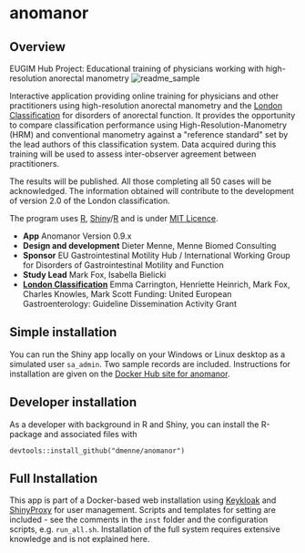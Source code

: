 # anomanor

## Overview

EUGIM Hub Project: Educational training of physicians working with high-resolution anorectal manometry
![readme_sample](https://user-images.githubusercontent.com/506275/146637934-4f688341-d62a-47f6-aa63-cb420e62239b.png)

Interactive application providing online training for physicians and other practitioners using high-resolution anorectal manometry and the [London
Classification](https://onlinelibrary.wiley.com/doi/full/10.1111/nmo.13679) for disorders of anorectal function. It provides the opportunity to
compare classification performance using High-Resolution-Manometry (HRM) and conventional manometry against a "reference standard" set by the lead authors of this classification system. Data acquired during this training will be used to assess inter-observer agreement between practitioners.

The results will be published. All those completing all 50 cases will be acknowledged. The information obtained will contribute to the development of version 2.0 of the London classification.

The program uses [R](https://www.r-project.org/), [Shiny](https://shiny.rstudio.com/)/[R](https://www.r-project.org/) and is under [MIT Licence](https://en.wikipedia.org/wiki/MIT_License).

-   **App** Anomanor Version 0.9.x
-   **Design and development** Dieter Menne, Menne Biomed Consulting
-   **Sponsor** EU Gastrointestinal Motility Hub / International Working
    Group for Disorders of Gastrointestinal Motility and Function
-   **Study Lead** Mark Fox, Isabella Bielicki
-   [**London
    Classification**](https://onlinelibrary.wiley.com/doi/full/10.1111/nmo.13679)
    Emma Carrington, Henriette Heinrich, Mark Fox, Charles Knowles, Mark
    Scott Funding: United European Gastroenterology: Guideline
    Dissemination Activity Grant

## Simple installation

You can run the Shiny app locally on your Windows or Linux desktop as a simulated user `sa_admin`. Two sample records are included. Instructions for installation are given on the [Docker Hub site for anomanor](https://hub.docker.com/repository/docker/dmenne/anomanor).


## Developer installation

As a developer with background in R and Shiny, you can install the R-package and associated files with

```
devtools::install_github("dmenne/anomanor")
```

## Full Installation

This app is part of a Docker-based web installation using [Keykloak](https://www.keycloak.org/) and [ShinyProxy](https://www.shinyproxy.io/) for user management. Scripts and templates for setting are included - see the comments in the `inst` folder and the configuration scripts, e.g. `run_all.sh`. Installation of the full system requires extensive knowledge and is not explained here.



